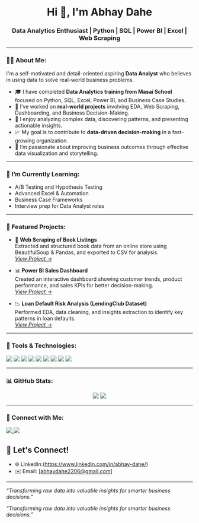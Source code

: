 <h1 align="center">Hi 👋, I'm Abhay Dahe</h1>
<h3 align="center">Data Analytics Enthusiast | Python | SQL | Power BI | Excel | Web Scraping</h3>

---

### 🙋‍♂️ About Me:

I'm a self-motivated and detail-oriented aspiring **Data Analyst** who believes in using data to solve real-world business problems.

- 🎓 I have completed **Data Analytics training from Masai School** focused on Python, SQL, Excel, Power BI, and Business Case Studies.
- 💼 I’ve worked on **real-world projects** involving EDA, Web Scraping, Dashboarding, and Business Decision-Making.
- 🔎 I enjoy analyzing complex data, discovering patterns, and presenting actionable insights.
- 📈 My goal is to contribute to **data-driven decision-making** in a fast-growing organization.
- 🚀 I’m passionate about improving business outcomes through effective data visualization and storytelling.

---

### 🌱 I’m Currently Learning:
- A/B Testing and Hypothesis Testing
- Advanced Excel & Automation
- Business Case Frameworks
- Interview prep for Data Analyst roles

---

### 💼 Featured Projects:

- 📘 **Web Scraping of Book Listings**  
  Extracted and structured book data from an online store using BeautifulSoup & Pandas, and exported to CSV for analysis.  
  _[View Project →](https://github.com/Abhaydahe/Web-Scraping-Books)_

- 📊 **Power BI Sales Dashboard**  
  Created an interactive dashboard showing customer trends, product performance, and sales KPIs for better decision-making.  
  _[View Project →](https://github.com/Abhaydahe/Customer-Sales-PowerBI)_

- 📉 **Loan Default Risk Analysis (LendingClub Dataset)**  
  Performed EDA, data cleaning, and insights extraction to identify key patterns in loan defaults.  
  _[View Project →](https://github.com/Abhaydahe/Loan-Default-Analysis)_

---

### 🚀 Tools & Technologies:

<p align="left">
  <img src="https://img.shields.io/badge/Python-3776AB?style=for-the-badge&logo=python&logoColor=white"/>
  <img src="https://img.shields.io/badge/PowerBI-F2C811?style=for-the-badge&logo=powerbi&logoColor=black"/>
  <img src="https://img.shields.io/badge/SQL-003B57?style=for-the-badge&logo=mysql&logoColor=white"/>
  <img src="https://img.shields.io/badge/Excel-217346?style=for-the-badge&logo=microsoft-excel&logoColor=white"/>
  <img src="https://img.shields.io/badge/Pandas-150458?style=for-the-badge&logo=pandas&logoColor=white"/>
  <img src="https://img.shields.io/badge/BeautifulSoup-4B0082?style=for-the-badge"/>
  <img src="https://img.shields.io/badge/Matplotlib-ff9933?style=for-the-badge"/>
  <img src="https://img.shields.io/badge/Seaborn-5C5CFF?style=for-the-badge"/>
  <img src="https://img.shields.io/badge/Jupyter-F37626?style=for-the-badge&logo=jupyter&logoColor=white"/>
</p>

---

### 📊 GitHub Stats:

<p align="center">
  <img src="https://github-readme-stats.vercel.app/api?username=Abhaydahe&show_icons=true&theme=radical"/>
  <img src="https://github-readme-stats.vercel.app/api/top-langs/?username=Abhaydahe&layout=compact&theme=radical"/>
</p>

---

### 🔗 Connect with Me:

<p align="left">
  <a href="https://www.linkedin.com/in/abhaydahe/" target="blank">
    <img src="https://img.shields.io/badge/LinkedIn-blue?style=for-the-badge&logo=linkedin&logoColor=white"/>
  </a>
  <a href="mailto:abhaydahe07@gmail.com">
    <img src="https://img.shields.io/badge/Email-D14836?style=for-the-badge&logo=gmail&logoColor=white"/>
  </a>
</p>


## 🤝 Let's Connect!
- 🌐 LinkedIn:(https://www.linkedin.com/in/abhay-dahe/)
- ✉️ Email: [abhaydahe2206@gmail.com]

---

*“Transforming raw data into valuable insights for smarter business decisions.”*

*“Transforming raw data into valuable insights for smarter business decisions.”*


